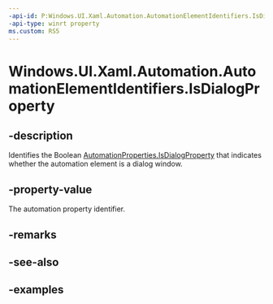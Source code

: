 ```yaml
---
-api-id: P:Windows.UI.Xaml.Automation.AutomationElementIdentifiers.IsDialogProperty
-api-type: winrt property
ms.custom: RS5
---
```


<!-- Property syntax.
public AutomationProperty IsDialogProperty { get; }
-->

# Windows.UI.Xaml.Automation.AutomationElementIdentifiers.IsDialogProperty

## -description

Identifies the Boolean [AutomationProperties.IsDialogProperty](automationproperties_isdialogproperty.md) that indicates whether the automation element is a dialog window.

## -property-value

The automation property identifier.

## -remarks

## -see-also

## -examples


